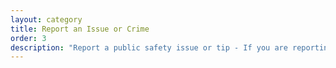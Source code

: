 ```yaml
---
layout: category
title: Report an Issue or Crime
order: 3
description: "Report a public safety issue or tip - If you are reporting a crime in progress, or require emergency service, please dial 9-1-1 to submit information regarding suspicious, nuisance and criminal activity to the Philadelphia Police Department"
---
```

